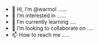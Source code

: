- 👋 Hi, I’m @warmol ......
- 👀 I’m interested in ......
- 🌱 I’m currently learning ....
- 💞️ I’m looking to collaborate on ....
- 📫 How to reach me .....

<!---
warmol/warmol is a ✨ special ✨ repository because its `README.md` (this file) appears on your GitHub profile.
You can click the Preview link to take a look at your changes.
--->
